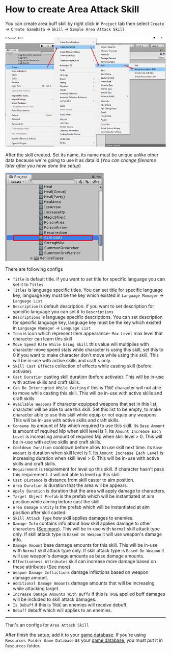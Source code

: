 # How to create Area Attack Skill

You can create area buff skill by right click in `Project` tab then select `Create` → `Create GameData` → `Skill` → `Simple Area Attack Skill`

![](../images/skills/005.png)

After the skill created. Set its name, its name must be unique unlike other data because we're going to use it as data id (*You can change filename later after you have done the setup*)

![](../images/skills/002.png)

There are following configs

- `Title` is default title. if you want to set title for specific language you can set it to `Titles`
- `Titles` is language specific titles. You can set title for specific language key, language key must be the key which existed in `Language Manager` → `Language List`
- `Description` is default description. if you want to set description for specific language you can set it to `Descriptions`
- `Descriptions` is language specific descriptions. You can set description for specific language key, language key must be the key which existed in `Language Manager` → `Language List`
- `Icon` is icon which represent item appearance- `Max Level` max level that character can learn this skill
- `Move Speed Rate While Using Skill` this value will multiplies with character move speed stats while character is using this skill, set this to 0 if you want to make character don't move while using this skill. This will be in-use with active skills and craft s only.
- `Skill Cast Effects` collection of effects while casting skill (before activate).
- `Cast Duration` casting skill duration (before activate). This will be in-use with active skills and craft skills.
- `Can Be Interrupted While Casting` if this is `TRUE` character will not able to move while casting this skill. This will be in-use with active skills and craft skills.
- `Available Weapons` if character equipped weapons that set in this list, character will be able to use this skill. Set this list to be empty, to make character able to use this skill while equip or not equip any weapons. This will be in-use with active skills and craft skills.
- `Consume Mp` amount of Mp which required to use this skill. its `Base Amount` is amount of required Mp when skill level is 1. Its `Amount Increase Each Level` is increasing amount of required Mp when skill level > 0. This will be in-use with active skills and craft skills.
- `Cooldown Duration` cooldown before allow to use skill next time. its `Base Amount` is duration when skill level is 1. Its `Amount Increase Each Level` is increasing duration when skill level > 0. This will be in-use with active skills and craft skills.
- `Requirement` is requirement for level up this skill. if character hasn't pass this requirement. it will not able to level up this skill.
- `Cast Distance` is distance from skill caster to aim position.
- `Area Duration` is duration that the area will be appears.
- `Apply Duration` is duration that the area will apply damage to characters.
- `Target Object Prefab` is the prefab which will be instantiated at aim position while aiming before cast the skill.
- `Area Damage Entity` is the prefab which will be instantiated at aim position after skill casted.
- `Skill Attack Type` how skill applies damages to enemies.
- `Damage Info` contains info about how skill applies damage to other characters ([See more](pages/018-damage-info ':target=__blank')). This will be in-use with `Normal` skill attack type only. If skill attack type is `Based On Weapon` it will use weapon's damage info.
- `Damage Amount` base damage amounts for this skill. This will be in-use with `Normal` skill attack type only. If skill attack type is `Based On Weapon` it will use weapon's damage amounts as base damage amounts.
- `Effectiveness Attributes` skill can increase more damage based on these attributes ([See more](pages/104-character-stats-and-relates-data?id=attribute ':target=__blank'))
- `Weapon Damage Inflictions` damage inflictions based on weapon damage amount.
- `Additional Damage Amounts` damage amounts that will be increasing while attacking target.
- `Increase Damage Amounts With Buffs` if this is `TRUE` applied buff damages will be included to skill attack damages.
- `Is Debuff` if this is `TRUE` an enemies will receive debuff.
- `Debuff` debuff which will applies to an enemies.


* * *

That's an configs for `Area Attack Skill`

After finish the setup, add it to your [game database](103-game-database.md). If you're using `Resources Folder Game Database` as your [game database](103-game-database.md), you must put it in `Resources` folder.